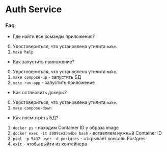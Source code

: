 # Auth Service


### Faq

- Где найти все команды приложения?

0) Удостовериться, что установлена утилита `make`.  
1) `make help`

- Как запустить приложение?

0) Удостовериться, что установлена утилита `make`.  
1) `make compose-up` - запустить БД
2) `make run-app` - запустить приложение

- Как остановить докеры?

0) Удостовериться, что установлена утилита `make`.  
1) `make compose-down`

- Как посмотреть БД?

1) `docker ps` - находим Container ID у образа image
2) `docker exec -it 2089ce2ba4be bash` - вставляем нужный Container ID
3) `psql -p 5432 user -d postgres` - открывает консоль Postgres
4) `exit` - чтобы выйти из контейнера
